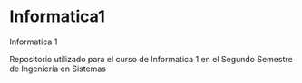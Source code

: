 # Informatica1
Informatica 1

Repositorio utilizado para el curso de Informatica 1 en el Segundo Semestre de Ingeniería en Sistemas
